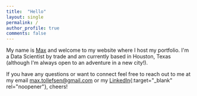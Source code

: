 ```yaml
---
title:  "Hello"
layout: single
permalink: /
author_profile: true
comments: false
---
```


My name is [Max](/about-me/) and welcome to my website where I host my portfolio. I'm a Data Scientist by trade and am currently based in Houston, Texas (although I'm always open to an adventure in a new city!).

If you have any questions or want to connect feel free to reach out to me at my email [max.tollefsen@gmail.com](mailto:max.tollefsen@gmail.com) or my [LinkedIn](https://www.linkedin.com/in/max-tollefsen/){:target="_blank" rel="noopener"}, cheers!
